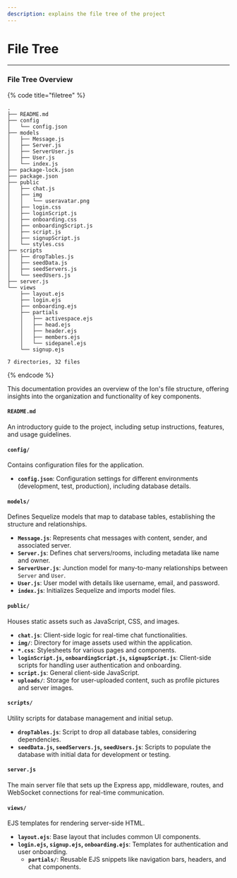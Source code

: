 ```yaml
---
description: explains the file tree of the project
---
```


# File Tree

***

### File Tree Overview

{% code title="filetree" %}
```
.
├── README.md
├── config
│   └── config.json
├── models
│   ├── Message.js
│   ├── Server.js
│   ├── ServerUser.js
│   ├── User.js
│   └── index.js
├── package-lock.json
├── package.json
├── public
│   ├── chat.js
│   ├── img
│   │   └── useravatar.png
│   ├── login.css
│   ├── loginScript.js
│   ├── onboarding.css
│   ├── onboardingScript.js
│   ├── script.js
│   ├── signupScript.js
│   └── styles.css
├── scripts
│   ├── dropTables.js
│   ├── seedData.js
│   ├── seedServers.js
│   └── seedUsers.js
├── server.js
└── views
    ├── layout.ejs
    ├── login.ejs
    ├── onboarding.ejs
    ├── partials
    │   ├── activespace.ejs
    │   ├── head.ejs
    │   ├── header.ejs
    │   ├── members.ejs
    │   └── sidepanel.ejs
    └── signup.ejs

7 directories, 32 files
```
{% endcode %}

This documentation provides an overview of the Ion's file structure, offering insights into the organization and functionality of key components.

#### `README.md`

An introductory guide to the project, including setup instructions, features, and usage guidelines.

#### `config/`

Contains configuration files for the application.

* **`config.json`**: Configuration settings for different environments (development, test, production), including database details.

#### `models/`

Defines Sequelize models that map to database tables, establishing the structure and relationships.

* **`Message.js`**: Represents chat messages with content, sender, and associated server.
* **`Server.js`**: Defines chat servers/rooms, including metadata like name and owner.
* **`ServerUser.js`**: Junction model for many-to-many relationships between `Server` and `User`.
* **`User.js`**: User model with details like username, email, and password.
* **`index.js`**: Initializes Sequelize and imports model files.

#### `public/`

Houses static assets such as JavaScript, CSS, and images.

* **`chat.js`**: Client-side logic for real-time chat functionalities.
* **`img/`**: Directory for image assets used within the application.
* **`*.css`**: Stylesheets for various pages and components.
* **`loginScript.js`, `onboardingScript.js`, `signupScript.js`**: Client-side scripts for handling user authentication and onboarding.
* **`script.js`**: General client-side JavaScript.
* **`uploads/`**: Storage for user-uploaded content, such as profile pictures and server images.

#### `scripts/`

Utility scripts for database management and initial setup.

* **`dropTables.js`**: Script to drop all database tables, considering dependencies.
* **`seedData.js`, `seedServers.js`, `seedUsers.js`**: Scripts to populate the database with initial data for development or testing.

#### `server.js`

The main server file that sets up the Express app, middleware, routes, and WebSocket connections for real-time communication.

#### `views/`

EJS templates for rendering server-side HTML.

* **`layout.ejs`**: Base layout that includes common UI components.
* **`login.ejs`, `signup.ejs`, `onboarding.ejs`**: Templates for authentication and user onboarding.
  * **`partials/`**: Reusable EJS snippets like navigation bars, headers, and chat components.
